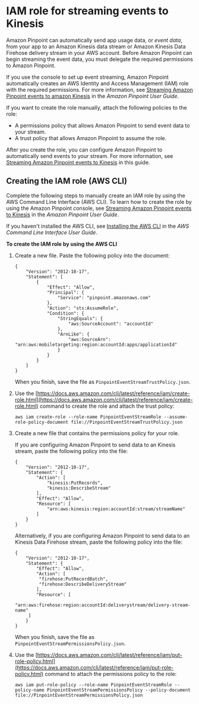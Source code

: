 # IAM role for streaming events to Kinesis<a name="permissions-streams"></a>

Amazon Pinpoint can automatically send app usage data, or *event data*, from your app to an Amazon Kinesis data stream or Amazon Kinesis Data Firehose delivery stream in your AWS account\. Before Amazon Pinpoint can begin streaming the event data, you must delegate the required permissions to Amazon Pinpoint\. 

If you use the console to set up event streaming, Amazon Pinpoint automatically creates an AWS Identity and Access Management \(IAM\) role with the required permissions\. For more information, see [Streaming Amazon Pinpoint events to amazon Kinesis](https://docs.aws.amazon.com/pinpoint/latest/userguide/analytics-streaming-kinesis.html) in the *Amazon Pinpoint User Guide*\.

If you want to create the role manually, attach the following policies to the role: 
+ A permissions policy that allows Amazon Pinpoint to send event data to your stream\.
+ A trust policy that allows Amazon Pinpoint to assume the role\.

After you create the role, you can configure Amazon Pinpoint to automatically send events to your stream\. For more information, see [Streaming Amazon Pinpoint events to Kinesis](event-streams.md) in this guide\.

## Creating the IAM role \(AWS CLI\)<a name="permissions-streams-create"></a>

Complete the following steps to manually create an IAM role by using the AWS Command Line Interface \(AWS CLI\)\. To learn how to create the role by using the Amazon Pinpoint console, see [Streaming Amazon Pinpoint events to Kinesis](https://docs.aws.amazon.com/pinpoint/latest/userguide/analytics-streaming-kinesis.html#analytics-streaming-kinesis-setup) in the *Amazon Pinpoint User Guide*\.

If you haven't installed the AWS CLI, see [Installing the AWS CLI](https://docs.aws.amazon.com/cli/latest/userguide/cli-chap-getting-set-up.html) in the *AWS Command Line Interface User Guide*\.

**To create the IAM role by using the AWS CLI**

1. Create a new file\. Paste the following policy into the document:

   ```
   {
       "Version": "2012-10-17",
       "Statement": [
           {
               "Effect": "Allow",
               "Principal": {
                   "Service": "pinpoint.amazonaws.com"
               },
               "Action": "sts:AssumeRole",
               "Condition": {
                   "StringEquals": {
                       "aws:SourceAccount": "accountId"
                   },
                   "ArnLike": {
                       "aws:SourceArn": "arn:aws:mobiletargeting:region:accountId:apps/applicationId"
                   }
               }
           }
       ]
   }
   ```

   When you finish, save the file as `PinpointEventStreamTrustPolicy.json`\.

1. Use the [https://docs.aws.amazon.com/cli/latest/reference/iam/create-role.html](https://docs.aws.amazon.com/cli/latest/reference/iam/create-role.html) command to create the role and attach the trust policy:

   ```
   aws iam create-role --role-name PinpointEventStreamRole --assume-role-policy-document file://PinpointEventStreamTrustPolicy.json
   ```

1. Create a new file that contains the permissions policy for your role\.

   If you are configuring Amazon Pinpoint to send data to an Kinesis stream, paste the following policy into the file:

   ```
   {
       "Version": "2012-10-17",
       "Statement": {
           "Action": [
               "kinesis:PutRecords",
               "kinesis:DescribeStream"
           ],
           "Effect": "Allow",
           "Resource": [
               "arn:aws:kinesis:region:accountId:stream/streamName"
           ]
       }
   }
   ```

   Alternatively, if you are configuring Amazon Pinpoint to send data to an Kinesis Data Firehose stream, paste the following policy into the file:

   ```
   {
       "Version": "2012-10-17",
       "Statement": {
           "Effect": "Allow",
           "Action": [
           	"firehose:PutRecordBatch",
           	"firehose:DescribeDeliveryStream"
           ],
           "Resource": [
           	"arn:aws:firehose:region:accountId:deliverystream/delivery-stream-name"
       	]
       }
   }
   ```

   When you finish, save the file as `PinpointEventStreamPermissionsPolicy.json`\.

1. Use the [https://docs.aws.amazon.com/cli/latest/reference/iam/put-role-policy.html](https://docs.aws.amazon.com/cli/latest/reference/iam/put-role-policy.html) command to attach the permissions policy to the role:

   ```
   aws iam put-role-policy --role-name PinpointEventStreamRole --policy-name PinpointEventStreamPermissionsPolicy --policy-document file://PinpointEventStreamPermissionsPolicy.json
   ```